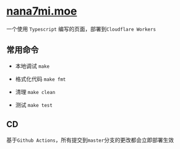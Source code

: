 # [nana7mi.moe](https://nana7mi.moe)

一个使用 `Typescript` 编写的页面，部署到`Cloudflare Workers`

## 常用命令

- 本地调试
    `make`

- 格式化代码
    `make fmt`

- 清理
    `make clean`

- 测试
    `make test`

## CD

基于`Github Actions`，所有提交到`master`分支的更改都会立即部署生效
